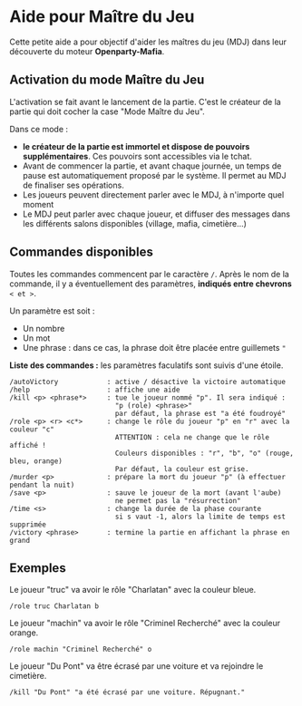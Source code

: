 Aide pour Maître du Jeu
=======================

Cette petite aide a pour objectif d'aider les maîtres du jeu (MDJ) dans leur découverte du moteur **Openparty-Mafia**.

Activation du mode Maître du Jeu
--------------------------------

L'activation se fait avant le lancement de la partie. C'est le créateur de la partie qui doit cocher la case "Mode Maître du Jeu".

Dans ce mode :

- **le créateur de la partie est immortel et dispose de pouvoirs supplémentaires**. Ces pouvoirs sont accessibles via le tchat.
- Avant de commencer la partie, et avant chaque journée, un temps de pause est automatiquement proposé par le système. Il permet au MDJ de finaliser ses opérations.
- Les joueurs peuvent directement parler avec le MDJ, à n'importe quel moment
- Le MDJ peut parler avec chaque joueur, et diffuser des messages dans les différents salons disponibles (village, mafia, cimetière...)

Commandes disponibles
---------------------

Toutes les commandes commencent par le caractère `/`. Après le nom de la commande, il y a éventuellement des paramètres, **indiqués entre chevrons** `< et >`.

Un paramètre est soit :

- Un nombre
- Un mot
- Une phrase : dans ce cas, la phrase doit être placée entre guillemets `"`

**Liste des commandes :** les paramètres faculatifs sont suivis d'une étoile.

```
/autoVictory            : active / désactive la victoire automatique
/help                   : affiche une aide
/kill <p> <phrase*>     : tue le joueur nommé "p". Il sera indiqué :
                          "p (role) <phrase>"
                          par défaut, la phrase est "a été foudroyé"
/role <p> <r> <c*>      : change le rôle du joueur "p" en "r" avec la couleur "c"
                          ATTENTION : cela ne change que le rôle affiché !
                          Couleurs disponibles : "r", "b", "o" (rouge, bleu, orange)
                          Par défaut, la couleur est grise.
/murder <p>             : prépare la mort du joueur "p" (à effectuer pendant la nuit)
/save <p>               : sauve le joueur de la mort (avant l'aube)
                          ne permet pas la "résurrection"
/time <s>               : change la durée de la phase courante
                          si s vaut -1, alors la limite de temps est supprimée
/victory <phrase>       : termine la partie en affichant la phrase en grand
```

Exemples
--------

Le joueur "truc" va avoir le rôle "Charlatan" avec la couleur bleue.

```
/role truc Charlatan b
```

Le joueur "machin" va avoir le rôle "Criminel Recherché" avec la couleur orange.

```
/role machin "Criminel Recherché" o
```

Le joueur "Du Pont" va être écrasé par une voiture et va rejoindre le cimetière.

```
/kill "Du Pont" "a été écrasé par une voiture. Répugnant."
```
